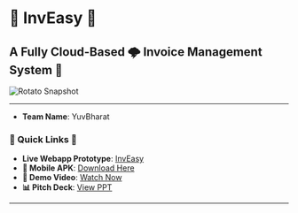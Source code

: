 # 🌟 InvEasy 🌟
## A Fully Cloud-Based 🌩️ Invoice Management System 💼

![Rotato Snapshot](https://github.com/namandureja/sih/assets/58641903/bc8d1695-bc5a-4701-9d3f-bc9576b2a46a)

---

- **Team Name**: YuvBharat  

### 🚀 Quick Links 🚀

- **Live Webapp Prototype**: [InvEasy](https://inveasy.netlify.app/)
- **📱 Mobile APK**: [Download Here](https://ndureja.com/app-debug.apk)
- **🎥 Demo Video**: [Watch Now](https://drive.google.com/file/d/1fYpahjoUH3syDDdyHzyoHQvWKdtMMSJK/view?usp=sharing)
- **📊 Pitch Deck**: [View PPT](https://drive.google.com/file/d/12M3i4q0Fh6ojLana_XZ0asUj7LATvSMa/view?usp=sharing)

---

